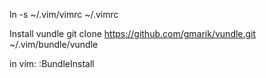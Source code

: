 ln -s ~/.vim/vimrc ~/.vimrc

Install vundle
git clone https://github.com/gmarik/vundle.git ~/.vim/bundle/vundle

in vim:
:BundleInstall
